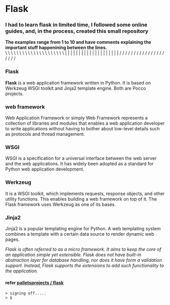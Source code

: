 # Flask
### I had to learn flask in limited time, I followed some online guides, and, in the process, created this small repository

**The examples range from 1 to 10 and have comments explaining the important stuff happenining between the lines.**
\
\ \ \ \ \ \ \ \ \ \ \ \ \ \ \ \ \ \ \ \ \ | | | | | | | | | | | | | | | | | | | |  / / / / / / / / / / / / / / / / / / / /
### Flask
**Flask** is a web application framework written in Python. It is based on Werkzeug WSGI toolkit and Jinja2 template engine. Both are Pocco projects.

### web framework
Web Application Framework or simply Web Framework represents a collection of libraries and modules that enables a web application developer to write applications without having to bother about low-level details such as protocols and thread management.

### WSGI
WSGI is a specification for a universal interface between the web server and the web applications. It has widely been adopted as a standard for Python web application development.

### Werkzeug
It is a WSGI toolkit, which implements requests, response objects, and other utility functions. This enables building a web framework on top of it. The Flask framework uses Werkzeug as one of its bases.

### Jinja2
Jinja2 is a popular templating engine for Python. A web templating system combines a template with a certain data source to render dynamic web pages.

*Flask is often referred to as a micro framework. It aims to keep the core of an application simple yet extensible. Flask does not have built-in abstraction layer for database handling, nor does it have form a validation support. Instead, Flask supports the extensions to add such functionality to the application.*

#### refer [palletsprojects / flask](https://www.palletsprojects.com/p/flask/)

```
> signing off.....
> $
``` 